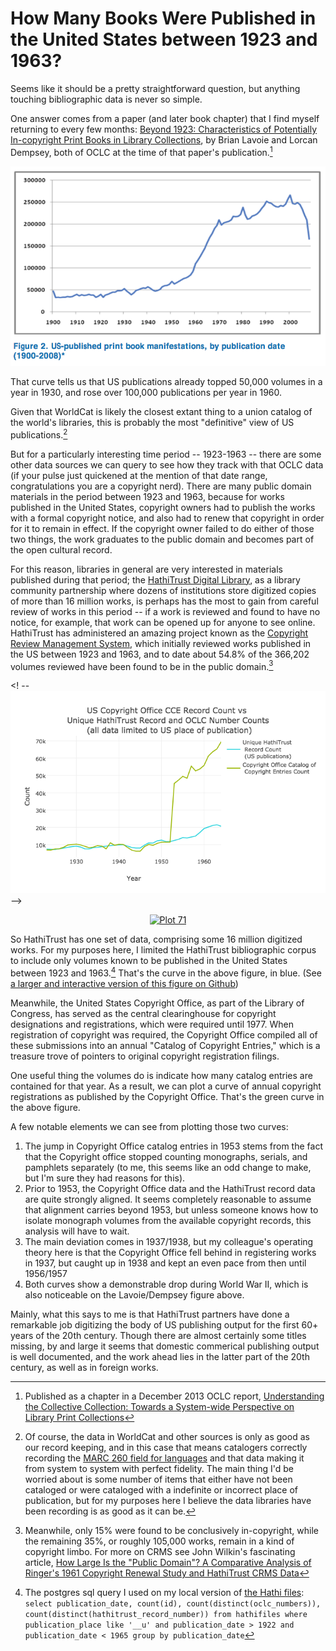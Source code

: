 # How Many Books Were Published in the United States between 1923 and 1963?

Seems like it should be a pretty straightforward question, but anything touching bibliographic data is never so simple. 

One answer comes from a paper (and later book chapter) that I find myself returning to every few months: [Beyond 1923: Characteristics of Potentially In-copyright Print Books in Library Collections](http://www.dlib.org/dlib/november09/lavoie/11lavoie.html), by Brian Lavoie and Lorcan Dempsey, both of OCLC at the time of that paper's publication.[^chapter]

![US publications according to WorldCat data](lavoie_dempsey_beyond_1923.png)

That curve tells us that US publications already topped 50,000 volumes in a year in 1930, and rose over 100,000 publications per year in 1960.

Given that WorldCat is likely the closest extant thing to a union catalog of the world's libraries, this is probably the most "definitive" view of US publications.[^worldcat_note] 

But for a particularly interesting time period -- 1923-1963 -- there are some other data sources we can query to see how they track with that OCLC data (if your pulse just quickened at the mention of that date range, congratulations you are a copyright nerd). There are many public domain materials in the period between 1923 and 1963, because for works published in the United States, copyright owners had to publish the works with a formal copyright notice, and also had to renew that copyright in order for it to remain in effect. If the copyright owner failed to do either of those two things, the work graduates to the public domain and becomes part of the open cultural record.

For this reason, libraries in general are very interested in materials published during that period; the [HathiTrust Digital Library](http://hathitrust.org/), as a library community partnership where dozens of institutions store digitized copies of more than 16 million works, is perhaps has the most to gain from careful review of works in this period -- if a work is reviewed and found to have no notice, for example, that work can be opened up for anyone to see online. HathiTrust has administered an amazing project known as the [Copyright Review Management System](https://www.hathitrust.org/copyright-review), which initially reviewed works published in the US between 1923 and 1963, and to date about 54.8% of the 366,202 volumes reviewed have been found to be in the public domain.[^wilkin_note] 


<! --![Plot of Copyright Office records vs. HathiTrust records indicating US publication](cce_plot.png) -->

<div>
    <a href="https://plot.ly/~hadro/71/?share_key=ozpf4TbQglQ5k7qRnsOHS0" target="_blank" title="Plot 71" style="display: block; text-align: center;"><img src="https://plot.ly/~hadro/71.png?share_key=ozpf4TbQglQ5k7qRnsOHS0" alt="Plot 71" style="max-width: 100%;width: 600px;"  width="600" onerror="this.onerror=null;this.src='https://plot.ly/404.png';" /></a>
    <script data-plotly="hadro:71" sharekey-plotly="ozpf4TbQglQ5k7qRnsOHS0" src="https://plot.ly/embed.js" async></script>
</div>

So HathiTrust has one set of data, comprising some 16 million digitized works. For my purposes here, I limited the HathiTrust bibliographic corpus to include only volumes known to be published in the United States between 1923 and 1963.[^sql] That's the curve in the above figure, in blue. (See [a larger and interactive version of this figure on Github](https://hadro.github.io/hathi_analysis/cce/cce_count.html))

Meanwhile, the United States Copyright Office, as part of the Library of Congress, has served as the central clearinghouse for copyright designations and registrations, which were required until 1977. When registration of copyright was required, the Copyright Office compiled all of these submissions into an annual "Catalog of Copyright Entries," which is a treasure trove of pointers to original copyright registration filings.

One useful thing the volumes do is indicate how many catalog entries are contained for that year. As a result, we can plot a curve of annual copyright registrations as published by the Copyright Office. That's the green curve in the above figure.

A few notable elements we can see from plotting those two curves:

1. The jump in Copyright Office catalog entries in 1953 stems from the fact that the Copyright office stopped counting monographs, serials, and pamphlets separately (to me, this seems like an odd change to make, but I'm sure they had reasons for this).
2. Prior to 1953, the Copyright Office data and the HathiTrust record data are quite strongly aligned. It seems completely reasonable to assume that alignment carries beyond 1953, but unless someone knows how to isolate monograph volumes from the available copyright records, this analysis will have to wait.  
3. The main deviation comes in 1937/1938, but my colleague's operating theory here is that the Copyright Office fell behind in registering works in 1937, but caught up in 1938 and kept an even pace from then until 1956/1957
4. Both curves show a demonstrable drop during World War II, which is also noticeable on the Lavoie/Dempsey figure above.

Mainly, what this says to me is that HathiTrust partners have done a remarkable job digitizing the body of US publishing output for the first 60+ years of the 20th century. Though there are almost certainly some titles missing, by and large it seems that domestic commerical publishing output is well documented, and the work ahead lies in the latter part of the 20th century, as well as in foreign works.


<!-- ![Bowker book publication data(?) vs Copyright office records](bowker_cce_data_via_zvi_s_rosen.jpg) -->



<!-- ## Takeaways

So what have we learned?

1. WorldCat knows about roughly 5x as many books published in the United States between 1923 and 1963 than does HathiTrust. Interesting for HathiTrust partners to think about how to close that gap, which seems like a high ROI period of publications to look at.
1. HathiTrust (and WorldCat) know about many more volumes than were recorded by the US Copyright Office, and subsequently by Bowker. A couple thoughts on this: to me, this means that there are probably relatively few works that were officially registered with the Copyright Office that are missing from HathiTrust. Not none, but on balance, I believe it's probably correct to assume that those works are more likely to be widely held, particularly by the research libraries that comprise HathiTrust. This is great news, and really highlights the critical value of the CRMS project. Likewise, as a corollary, if you buy the previous assumption, then this seems like an even more important area for libraries to focus on filling out, since at the very least, it appears that 50% of the works published in this timeframe have been found to be in the public domain, and possibly higher, if you believe that the works likely to be missing are the ones that never registered for US copyright in the first place.
2. -->



[^chapter]: Published as a chapter in a December 2013 OCLC report, [Understanding the Collective Collection: Towards a System-wide Perspective on Library Print Collections](https://www.oclc.org/content/dam/research/publications/library/2013/2013-09.pdf)

[^worldcat_note]: Of course, the data in WorldCat and other sources is only as good as our record keeping, and in this case that means catalogers correctly recording the [MARC 260 field for languages](http://www.loc.gov/marc/bibliographic/bd260.html) and that data making it from system to system with perfect fidelity. The main thing I'd be worried about is some number of items that either have not been cataloged or were cataloged with a indefinite or incorrect place of publication, but for my purposes here I believe the data libraries have been recording is as good as it can be.

[^wilkin_note]: Meanwhile, only 15% were found to be conclusively in-copyright, while the remaining 35%, or roughly 105,000 works, remain in a kind of copyright limbo. For more on CRMS see John Wilkin's fascinating article, [How Large Is the "Public Domain"? A Comparative Analysis of Ringer's 1961 Copyright Renewal Study and HathiTrust CRMS Data](http://crl.acrl.org/index.php/crl/article/view/16582)

[^sql]: The postgres sql query I used on my local version of [the Hathi files](https://www.hathitrust.org/hathifiles): `select publication_date, count(id), count(distinct(oclc_numbers)), count(distinct(hathitrust_record_number)) from hathifiles where publication_place like '__u' and publication_date > 1922 and publication_date < 1965 group by publication_date`
